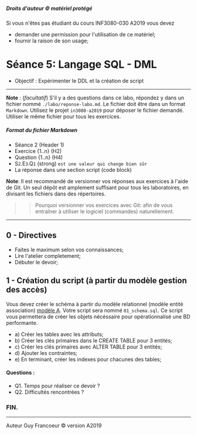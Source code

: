 ##### Droits d'auteur :copyright: matériel protégé 
 Si vous n'êtes pas étudiant du cours INF3080-030 A2019 vous devez 
 - demander une permission pour l'utilisation de ce matériel;
 - fournir la raison de son usage;

# Séance 5: Langage SQL - DML

- Objectif : Expérimenter le DDL et la création de script
   
----
**Note** : (_facultatif_) S'il y a des questions dans ce labo, répondez y dans un fichier nommé
`./labo/reponse-labo.md`.  Le fichier doit être dans un format `Markdown`. Utilisez le projet
`in3080-a2019` pour déposer le fichier demandé. Utiliser le même fichier pour tous les exercices.

##### Format du fichier Markdown
 + Séance 2 (Header 1)
 + Exercice {1..n} (H2)
 + Question {1..n} (H4)
 + S`2`.E`3`.Q`1` (strong) `est une valeur qui change bien sûr`
 + La réponse dans une section script (code block)

**Note**: Il est recommandé de versionner vos réponses aux exercices à l'aide
de Git. Un seul dépôt est amplement suffisant pour tous les laboratoires, en
divisant les fichiers dans des répertoires.

 > > Pourquoi versionner vos exercices avec Git: afin de
vous entraîner à utiliser le logiciel (commandes) naturellement.

----

## 0 - Directives

+ Faites le maximum selon vos connaissances;
+ Lire l'atelier completement;
+ Débuter le devoir;

## 1 - Création du script (à partir du modèle gestion des accès)

Vous devez créer le schéma à partir du modèle relationnel (modèle entité association) [modèle A](./modele_labo.png).  Votre script
sera nommé `01_schema.sql`.  Ce script vous permettera de créer les objets nécéssaire pour opérationnalisé une BD performante.

+ a) Créer les tables avec les attributs;
+ b) Créer les clés primaires dans le CREATE TABLE pour 3 entités;
+ c) Créer les clés primaires avec ALTER TABLE pour 3 entités;
+ d) Ajouter les contraintes;
+ e) En terminant, créer les indexes pour chacunes des tables;

#### Questions :

- Q1. Temps pour réaliser ce devoir ?
- Q2. Difficultés rencontrées ?

### FIN.

---

Auteur Guy Francoeur :copyright: version A2019
